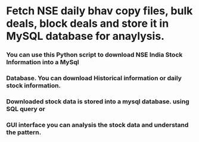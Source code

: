 # Fetch NSE daily bhav copy files, bulk deals, block deals and store it in MySQL database for anaylysis. 

### You can use this Python script to download NSE India Stock Information into a MySql
### Database. You can download Historical information or daily stock information.
### Downloaded stock data is stored into a mysql database. using SQL query or
### GUI interface you can analysis the stock data and understand the pattern.
